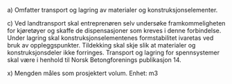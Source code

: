 a) Omfatter transport og lagring av materialer og konstruksjonselementer.

c) Ved landtransport skal entreprenøren selv undersøke framkommeligheten for kjøretøyer og skaffe de dispensasjoner som kreves i denne forbindelse.
Under lagring skal konstruksjonselementenes formstabilitet ivaretas ved bruk av oppleggspunkter. Tildekking skal skje slik at materialer og konstruksjonsdeler ikke forringes.
Transport og lagring for spennsystemer skal være i henhold til Norsk Betongforenings publikasjon 14.

x) Mengden måles som prosjektert volum. Enhet: m3

